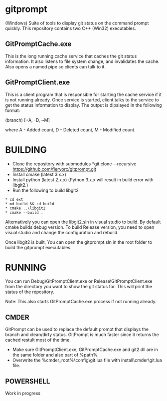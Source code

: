 gitprompt
=========

(Windows) Suite of tools to display git status on the command prompt quickly. 
This repository contains two C++ (Win32) executables. 

GitPromptCache.exe
------------------

   This is the long running cache service that caches the git status information. 
It also listens to file system change, and invalidates the cache. Also opens a named
pipe so clients can talk to it.

GitPromptClient.exe
-------------------

   This is a client program that is responsible for starting the cache service if it is not
running already. Once service is started, client talks to the service to get the status information to display.
 The output is dipslayed in the following format:

 (branch) [+A, -D, ~M]

where A - Added count, D - Deleted count, M - Modified count.

BUILDING
========

* Clone the repository with submodules
   *git clone --recursive https://github.com/fieryorc/gitprompt.git
* Install cmake (latest 3.x.x)
* Install python (latest 2.x.x) (Python 3.x.x will result in build error with libgit2.)
* Run the following to build libgit2
```Batchfile
* cd ext
* md build && cd build
* cmake ..\libgit2
* cmake --build .
```

Alternatively you can open the libgit2.sln in visual studio to build. 
By default cmake builds debug version. To build Release version, you need
to open visual studio and change the configuration and rebuild.

Once libgit2 is built, You can open the gitprompt.sln in the root folder
to build the gitprompt executables.


RUNNING
=======

You can run Debug\GitPromptClient.exe or Release\GitPromptClient.exe from the
directory you want to show the git status for. This will print the status of
the repository.

Note:
This also starts GitPromptCache.exe process if not running already.


CMDER 
-----
GitPrompt can be used to replace the default prompt that displays the branch and clean/dirty status.
GitPrompt is much faster since it returns the cached restult most of the time.

* Make sure GitPromptClient.exe, GitPromptCache.exe and git2.dll are in the same folder and also part of %path%.
* Overwrite the %cmder_root%\config\git.lua file with install\cmder\git.lua file.


POWERSHELL
----------
Work in progress



   



